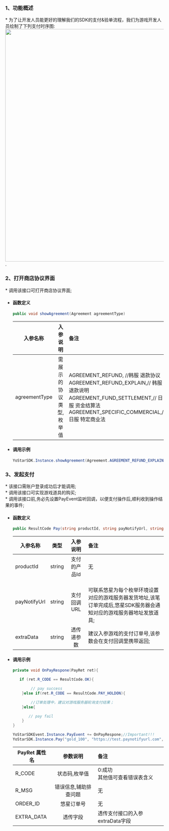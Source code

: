 ### 1、功能概述
\* 为了让开发人员能更好的理解我们的SDK的支付&验单流程，我们为游戏开发人员绘制了下列支付时序图:
<img src="https://sdkresources.oss-cn-shanghai.aliyuncs.com/AiriSDK%E6%8E%A5%E5%85%A5%E6%96%87%E6%A1%A3%E5%9B%BE%E5%BA%8A/sdk_pay.jpg" alt="" width="800" height="738" align="left" />


.
### 2、打开商店协议界面
\* 调用该接口可打开商店协议界面;


- #### 函数定义
    ```cs
    public void showAgreement(Agreement agreementType)
    ```

    入参名称|入参说明|备注
    ---|:--:|:--|
    agreementType|需展示的协议类型,枚举值|AGREEMENT_REFUND, //韩服 退款协议<br/>AGREEMENT_REFUND_EXPLAIN,// 韩服 退款说明<br/>AGREEMENT_FUND_SETTLEMENT,// 日服 资金结算法<br/>AGREEMENT_SPECIFIC_COMMERCIAL,// 日服 特定商业法|

- #### 调用示例
    ```cs
    YoStarSDK.Instance.showAgreement(Agreement.AGREEMENT_REFUND_EXPLAIN);
    ```



### 3、发起支付
\* 该接口需账户登录成功后才能调用;<br/>\* 调用该接口可实现游戏道具的购买;<br/>\* 调用该接口前,务必先设置PayEvent监听回调，以便支付操作后,顺利收到操作结果的事件;

- #### 函数定义
    ```cs
    public ResultCode Pay(string productId, string payNotifyUrl, string extraData)
    ```

    入参名称|类型|入参说明|备注
    ---|:--:|:--:|:--|
    productId|string|支付的产品Id|无|
    payNotifyUrl|string|支付回调URL|<br/>可联系悠星为每个枚举环境设置对应的游戏服务器发货地址,该笔订单完成后,悠星SDK服务器会通知对应的游戏服务器地址发放道具;|
    extraData|string|透传递参数|建议入参游戏的支付订单号,该参数会在支付回调里携带返回;|

- #### 调用示例

    ```cs
    private void OnPayRespone(PayRet ret){

       if (ret.R_CODE == ResultCode.OK){

            // pay success
        }else if(ret.R_CODE == ResultCode.PAY_HOLDON){

            //订单处理中，建议对游戏服务器轮询支付结果；
        }else{

           // pay fail
        }
    }

    YoStarSDKEvent.Instance.PayEvent += OnPayRespone;//Important!!!
    YoStarSDK.Instance.Pay("gold_100", "https://test.paynotifyurl.com", "game_order_001");
    ```

    PayRet 属性名|参数说明|备注
    ---|:--:|:--|
    R_CODE|状态码,枚举值|0:成功<br/> 其他值可查看错误表含义|
    R_MSG| 错误信息,辅助排查问题|无 |
    ORDER_ID| 悠星订单号|无 |
    EXTRA_DATA| 透传字段|透传支付接口的入参extraData字段 |

